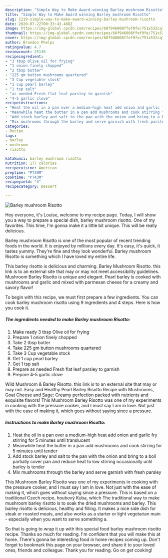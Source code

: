 ```yaml
---
description: "Simple Way to Make Award-winning Barley mushroom Risotto"
title: "Simple Way to Make Award-winning Barley mushroom Risotto"
slug: 1219-simple-way-to-make-award-winning-barley-mushroom-risotto
date: 2020-07-22T00:33:43.488Z
image: https://img-global.cpcdn.com/recipes/60f946008ffef9fe/751x532cq70/barley-mushroom-risotto-recipe-main-photo.jpg
thumbnail: https://img-global.cpcdn.com/recipes/60f946008ffef9fe/751x532cq70/barley-mushroom-risotto-recipe-main-photo.jpg
cover: https://img-global.cpcdn.com/recipes/60f946008ffef9fe/751x532cq70/barley-mushroom-risotto-recipe-main-photo.jpg
author: Brandon Phelps
ratingvalue: 4.7
reviewcount: 25130
recipeingredient:
- "3 tbsp Olive oil for frying"
- "1 onion finely chopped"
- "2 tbsp butter"
- "225 gm button mushrooms quartered"
- "3 Cup vegetable stock"
- "1 cup pearl barley"
- "1 tsp salt"
- "as needed Fresh flat leaf parsley to garnish"
- "4-5 garlic clove"
recipeinstructions:
- "Heat the oil in a pan over a medium-high heat add onion and garlic fry stirring for 5 minutes until translucent"
- "Meanwhile heat the butter in a pan add mushrooms and cook stirring for 5 minutes until tender"
- "Add stock barley and salt to the pan with the onion and bring to a boil partially cover pan and reduce heat to low stirring occasionally until barley is tender"
- "Mix mushrooms through the barley and serve garnish with fresh parsley"
categories:
- Recipe
tags:
- barley
- mushroom
- risotto

katakunci: barley mushroom risotto 
nutrition: 177 calories
recipecuisine: American
preptime: "PT39M"
cooktime: "PT43M"
recipeyield: "4"
recipecategory: Dessert

---
```



![Barley mushroom Risotto](https://img-global.cpcdn.com/recipes/60f946008ffef9fe/751x532cq70/barley-mushroom-risotto-recipe-main-photo.jpg)

Hey everyone, it's Louise, welcome to my recipe page. Today, I will show you a way to prepare a special dish, barley mushroom risotto. One of my favorites. This time, I'm gonna make it a little bit unique. This will be really delicious.

Barley mushroom Risotto is one of the most popular of recent trending foods in the world. It is enjoyed by millions every day. It's easy, it's quick, it tastes yummy. They're fine and they look wonderful. Barley mushroom Risotto is something which I have loved my entire life.

This barley risotto is delicious and charming. Barley Mushroom Risotto. this link is to an external site that may or may not meet accessibility guidelines. Mushroom Barley Risotto is unique and elegant. Pearl barley is cooked with mushrooms and garlic and mixed with parmesan cheese for a creamy and savory flavor!


To begin with this recipe, we must first prepare a few ingredients. You can cook barley mushroom risotto using 9 ingredients and 4 steps. Here is how you cook it.

<!--inarticleads1-->

##### The ingredients needed to make Barley mushroom Risotto:

1. Make ready 3 tbsp Olive oil for frying
1. Prepare 1 onion finely chopped
1. Take 2 tbsp butter
1. Take 225 gm button mushrooms quartered
1. Take 3 Cup vegetable stock
1. Get 1 cup pearl barley
1. Get 1 tsp salt
1. Prepare as needed Fresh flat leaf parsley to garnish
1. Prepare 4-5 garlic clove


Wild Mushroom &amp; Barley Risotto. this link is to an external site that may or may not. Easy and Healthy Pearl Barley Risotto Recipe with Mushrooms, Goat Cheese and Sage: Creamy perfection packed with nutrients and exquisite flavors! This Mushroom Barley Risotto was one of my experiments in cooking with the pressure cooker, and I must say I am in love. Not just with the ease of making it, which goes without saying since a pressure. 

<!--inarticleads2-->

##### Instructions to make Barley mushroom Risotto:

1. Heat the oil in a pan over a medium-high heat add onion and garlic fry stirring for 5 minutes until translucent
1. Meanwhile heat the butter in a pan add mushrooms and cook stirring for 5 minutes until tender
1. Add stock barley and salt to the pan with the onion and bring to a boil partially cover pan and reduce heat to low stirring occasionally until barley is tender
1. Mix mushrooms through the barley and serve garnish with fresh parsley


This Mushroom Barley Risotto was one of my experiments in cooking with the pressure cooker, and I must say I am in love. Not just with the ease of making it, which goes without saying since a pressure. This is based on a traditional Czech recipe, houbový Kuba, which The traditional way to make mushroom barley risotto is to soak the dried mushrooms and barley. This barley risotto is delicious, healthy and filling. It makes a nice side dish for steak or roasted meats, and also works as a starter or light vegetarian main - especially when you want to serve something a. 

So that is going to wrap it up with this special food barley mushroom risotto recipe. Thanks so much for reading. I'm confident that you will make this at home. There's gonna be interesting food in home recipes coming up. Don't forget to bookmark this page on your browser, and share it to your loved ones, friends and colleague. Thank you for reading. Go on get cooking!
